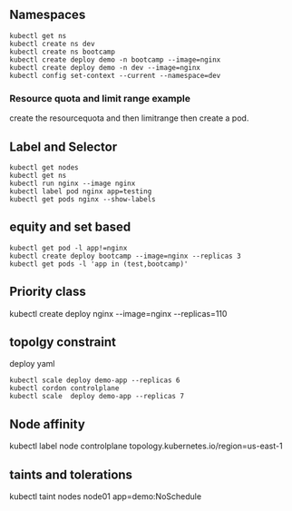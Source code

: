 ## Namespaces 

```
kubectl get ns 
kubectl create ns dev 
kubectl create ns bootcamp
kubectl create deploy demo -n bootcamp --image=nginx
kubectl create deploy demo -n dev --image=nginx 
kubectl config set-context --current --namespace=dev
```

### Resource quota and limit range example 
create the resourcequota and then limitrange then create a pod.

## Label and Selector

```
kubectl get nodes 
kubectl get ns 
kubectl run nginx --image nginx 
kubectl label pod nginx app=testing
kubectl get pods nginx --show-labels
```
## equity and set based 

```
kubectl get pod -l app!=nginx
kubectl create deploy bootcamp --image=nginx --replicas 3
kubectl get pods -l 'app in (test,bootcamp)'
```

## Priority class 
kubectl create deploy nginx --image=nginx --replicas=110

## topolgy constraint
deploy yaml 
```
kubectl scale deploy demo-app --replicas 6
kubectl cordon controlplane
kubectl scale  deploy demo-app --replicas 7

```

## Node affinity

kubectl label node controlplane topology.kubernetes.io/region=us-east-1

## taints and tolerations
kubectl taint nodes node01 app=demo:NoSchedule
